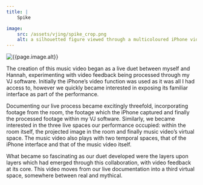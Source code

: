 ```yaml
---
title: | 
    Spike

image:
    src: /assets/vjing/spike_crop.png
    alt: a silhouetted figure viewed through a multicoloured iPhone video interface
---
```

<section class = "narrow" markdown = 1>
<section class = "centered">
<img src="{{page.image.src}}" alt="{{page.image.alt}}">
</section>

The creation of this music video began as a live duet between myself and Hannah, experimenting with video feedback being processed through my VJ software. Initially the iPhone’s video function was used as it was all I had access to, however we quickly became interested in exposing its familiar interface as part of the performance.

Documenting our live process became excitingly threefold, incorporating footage from the room, the footage which the iPhone captured and finally the processed footage within my VJ software. Similarly, we became interested in the three live spaces our performance occupied: within the room itself, the projected image in the room and finally music video’s virtual space. The music video also plays with two temporal spaces, that of the iPhone interface and that of the music video itself.

What became so fascinating as our duet developed were the layers upon layers which had emerged through this collaboration, with video feedback at its core. This video moves from our live documentation into a third virtual space, somewhere between real and mythical.
</section>